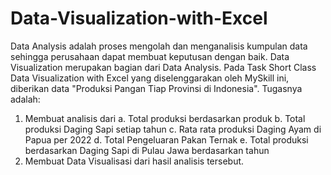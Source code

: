 # Data-Visualization-with-Excel
Data Analysis adalah proses mengolah dan menganalisis kumpulan data sehingga perusahaan dapat membuat keputusan dengan baik. Data Visualization merupakan bagian dari Data Analysis. Pada Task Short Class Data Visualization with Excel yang diselenggarakan oleh MySkill ini, diberikan data "Produksi Pangan Tiap Provinsi di Indonesia". Tugasnya adalah: 
1. Membuat analisis dari                                                                         a. Total produksi berdasarkan produk                                                          b. Total produksi Daging Sapi setiap tahun                                                    c. Rata rata produksi Daging Ayam di Papua per 2022                                           d. Total Pengeluaran Pakan Ternak                                                             e. Total produksi berdasarkan Daging Sapi di Pulau Jawa berdasarkan tahun
2. Membuat Data Visualisasi dari hasil analisis tersebut.
